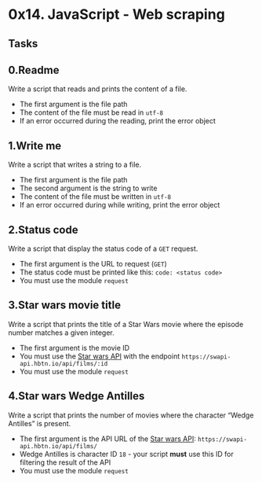<h1>0x14. JavaScript - Web scraping</h1>
<h2>Tasks</h2>
<h2>0.Readme</h2>
<p>Write a script that reads and prints the content of a file.</p>

<ul>
<li>The first argument is the file path</li>
<li>The content of the file must be read in <code>utf-8</code></li>
<li>If an error occurred during the reading, print the error object</li>
</ul>

<h2>1.Write me</h2>
<p>Write a script that writes a string to a file.</p>

<ul>
<li>The first argument is the file path</li>
<li>The second argument is the string to write</li>
<li>The content of the file must be written in <code>utf-8</code></li>
<li>If an error occurred during while writing, print the error object</li>
</ul>

<h2>2.Status code</h2>

<p>Write a script that display the status code of a <code>GET</code> request.</p>

 <ul>
 <li>The first argument is the URL to request (<code>GET</code>)</li>
 <li>The status code must be printed like this: <code>code: &lt;status code&gt;</code></li>
 <li>You must use the module <code>request</code></li>
 </ul>
 
<h2>3.Star wars movie title</h2>
<p>Write a script that prints the title of a Star Wars movie where the episode number matches a given integer.</p>

<ul>
<li>The first argument is the movie ID</li>
<li>You must use the <a href="/rltoken/2sAQZ5ZAsYKRYccrnNAK2Q" title="Star wars API" target="_blank">Star wars API</a> with the endpoint <code>https://swapi-api.hbtn.io/api/films/:id</code></li>
<li>You must use the module <code>request</code></li>
</ul>

<h2>4.Star wars Wedge Antilles</h2>

<p>Write a script that prints the number of movies where the character &ldquo;Wedge Antilles&rdquo; is present.</p>

<ul>
<li>The first argument is the API URL of the <a href="/rltoken/2sAQZ5ZAsYKRYccrnNAK2Q" title="Star wars API" target="_blank">Star wars API</a>: <code>https://swapi-api.hbtn.io/api/films/</code></li>
<li>Wedge Antilles is character ID <code>18</code> - your script <strong>must</strong> use this ID for filtering the result of the API</li>
<li>You must use the module <code>request</code></li>
</ul>

